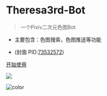 <!-- _coverpage.md -->

# Theresa3rd-Bot

> 一个Pixiv二次元色图Bot

-   主要包含：色图搜索，色图推送等功能

-   (封面 PID:[73532572](https://www.pixiv.net/artworks/73532572))

[开始使用](install)

![](/img/73532572_p0.jpg)

![color](#f0f0f0)
